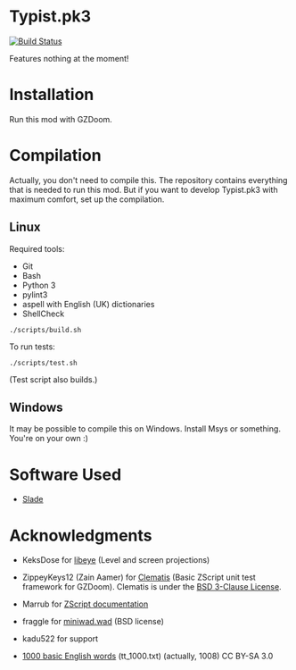 # Typist.pk3

[![Build Status](https://travis-ci.com/mmaulwurff/typist.pk3.svg?branch=master)](https://travis-ci.com/mmaulwurff/typist.pk3)

Features nothing at the moment!

# Installation

Run this mod with GZDoom.

# Compilation

Actually, you don't need to compile this. The repository contains everything
that is needed to run this mod. But if you want to develop Typist.pk3 with
maximum comfort, set up the compilation.

## Linux

Required tools:
- Git
- Bash
- Python 3
- pylint3
- aspell with English (UK) dictionaries
- ShellCheck

```
./scripts/build.sh
```

To run tests:
```
./scripts/test.sh
```

(Test script also builds.)

## Windows

It may be possible to compile this on Windows. Install Msys or something. You're on your own :)

# Software Used

- [Slade](https://github.com/sirjuddington/SLADE)

# Acknowledgments

- KeksDose for [libeye](https://forum.zdoom.org/viewtopic.php?f=105&t=64566#p1102157) (Level and screen projections)

- ZippeyKeys12 (Zain Aamer) for [Clematis](https://github.com/ZippeyKeys12/clematis) (Basic ZScript unit test framework for GZDoom). Clematis is under the [BSD 3-Clause License](https://github.com/ZippeyKeys12/clematis/blob/master/LICENSE).

- Marrub for [ZScript documentation](https://github.com/marrub--/zscript-doc)
- fraggle for [miniwad.wad](https://github.com/fragglet/miniwad) (BSD license)
- kadu522 for support
- [1000 basic English words](https://en.wiktionary.org/wiki/Appendix:1000_basic_English_words) (tt_1000.txt) (actually, 1008) CC BY-SA 3.0

